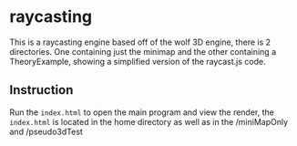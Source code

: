 # raycasting
This is a raycasting engine based off of the wolf 3D engine, there is 2 directories. One containing just the minimap and the other containing a TheoryExample, showing a simplified version of the raycast.js code.

## Instruction 
Run the ```index.html``` to open the main program and view the render, the ```index.html``` is located in the home directory as well as in the /miniMapOnly and /pseudo3dTest
